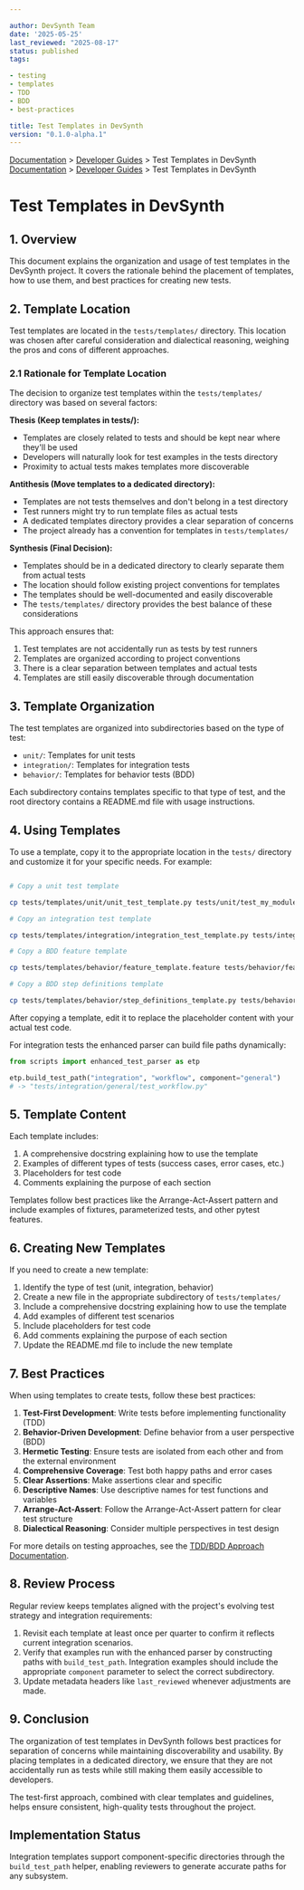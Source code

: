```yaml
---

author: DevSynth Team
date: '2025-05-25'
last_reviewed: "2025-08-17"
status: published
tags:

- testing
- templates
- TDD
- BDD
- best-practices

title: Test Templates in DevSynth
version: "0.1.0-alpha.1"
---
```

<div class="breadcrumbs">
<a href="../index.md">Documentation</a> &gt; <a href="index.md">Developer Guides</a> &gt; Test Templates in DevSynth
</div>

<div class="breadcrumbs">
<a href="../index.md">Documentation</a> &gt; <a href="index.md">Developer Guides</a> &gt; Test Templates in DevSynth
</div>

# Test Templates in DevSynth

## 1. Overview

This document explains the organization and usage of test templates in the DevSynth project. It covers the rationale behind the placement of templates, how to use them, and best practices for creating new tests.

## 2. Template Location

Test templates are located in the `tests/templates/` directory. This location was chosen after careful consideration and dialectical reasoning, weighing the pros and cons of different approaches.

### 2.1 Rationale for Template Location

The decision to organize test templates within the `tests/templates/` directory was based on several factors:

**Thesis (Keep templates in tests/):**

- Templates are closely related to tests and should be kept near where they'll be used
- Developers will naturally look for test examples in the tests directory
- Proximity to actual tests makes templates more discoverable


**Antithesis (Move templates to a dedicated directory):**

- Templates are not tests themselves and don't belong in a test directory
- Test runners might try to run template files as actual tests
- A dedicated templates directory provides a clear separation of concerns
- The project already has a convention for templates in `tests/templates/`


**Synthesis (Final Decision):**

- Templates should be in a dedicated directory to clearly separate them from actual tests
- The location should follow existing project conventions for templates
- The templates should be well-documented and easily discoverable
- The `tests/templates/` directory provides the best balance of these considerations


This approach ensures that:

1. Test templates are not accidentally run as tests by test runners
2. Templates are organized according to project conventions
3. There is a clear separation between templates and actual tests
4. Templates are still easily discoverable through documentation


## 3. Template Organization

The test templates are organized into subdirectories based on the type of test:

- `unit/`: Templates for unit tests
- `integration/`: Templates for integration tests
- `behavior/`: Templates for behavior tests (BDD)


Each subdirectory contains templates specific to that type of test, and the root directory contains a README.md file with usage instructions.

## 4. Using Templates

To use a template, copy it to the appropriate location in the `tests/` directory and customize it for your specific needs. For example:

```bash

# Copy a unit test template

cp tests/templates/unit/unit_test_template.py tests/unit/test_my_module.py

# Copy an integration test template

cp tests/templates/integration/integration_test_template.py tests/integration/test_my_integration.py

# Copy a BDD feature template

cp tests/templates/behavior/feature_template.feature tests/behavior/features/my_feature.feature

# Copy a BDD step definitions template

cp tests/templates/behavior/step_definitions_template.py tests/behavior/steps/test_my_feature_steps.py
```

After copying a template, edit it to replace the placeholder content with your actual test code.

For integration tests the enhanced parser can build file paths dynamically:

```python
from scripts import enhanced_test_parser as etp

etp.build_test_path("integration", "workflow", component="general")
# -> "tests/integration/general/test_workflow.py"
```

## 5. Template Content

Each template includes:

1. A comprehensive docstring explaining how to use the template
2. Examples of different types of tests (success cases, error cases, etc.)
3. Placeholders for test code
4. Comments explaining the purpose of each section


Templates follow best practices like the Arrange-Act-Assert pattern and include examples of fixtures, parameterized tests, and other pytest features.

## 6. Creating New Templates

If you need to create a new template:

1. Identify the type of test (unit, integration, behavior)
2. Create a new file in the appropriate subdirectory of `tests/templates/`
3. Include a comprehensive docstring explaining how to use the template
4. Add examples of different test scenarios
5. Include placeholders for test code
6. Add comments explaining the purpose of each section
7. Update the README.md file to include the new template


## 7. Best Practices

When using templates to create tests, follow these best practices:

1. **Test-First Development**: Write tests before implementing functionality (TDD)
2. **Behavior-Driven Development**: Define behavior from a user perspective (BDD)
3. **Hermetic Testing**: Ensure tests are isolated from each other and from the external environment
4. **Comprehensive Coverage**: Test both happy paths and error cases
5. **Clear Assertions**: Make assertions clear and specific
6. **Descriptive Names**: Use descriptive names for test functions and variables
7. **Arrange-Act-Assert**: Follow the Arrange-Act-Assert pattern for clear test structure
8. **Dialectical Reasoning**: Consider multiple perspectives in test design


For more details on testing approaches, see the [TDD/BDD Approach Documentation](/docs/developer_guides/tdd_bdd_approach.md).

## 8. Review Process

Regular review keeps templates aligned with the project's evolving test
strategy and integration requirements:

1. Revisit each template at least once per quarter to confirm it reflects
   current integration scenarios.
2. Verify that examples run with the enhanced parser by constructing paths
   with `build_test_path`. Integration examples should include the
   appropriate `component` parameter to select the correct subdirectory.
3. Update metadata headers like `last_reviewed` whenever adjustments are made.

## 9. Conclusion

The organization of test templates in DevSynth follows best practices for separation of concerns while maintaining discoverability and usability. By placing templates in a dedicated directory, we ensure that they are not accidentally run as tests while still making them easily accessible to developers.

The test-first approach, combined with clear templates and guidelines, helps ensure consistent, high-quality tests throughout the project.
## Implementation Status

Integration templates support component-specific directories through the
`build_test_path` helper, enabling reviewers to generate accurate paths for
any subsystem.
